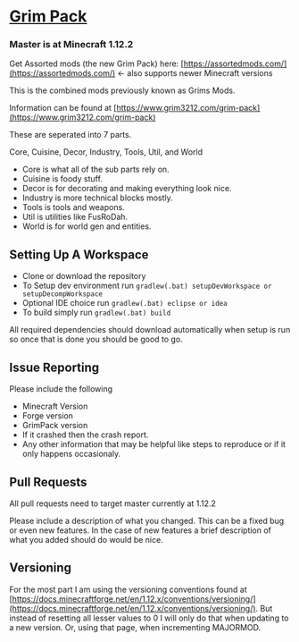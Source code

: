 # [Grim Pack](http://curseforge.com/minecraft/mc-mods/grim-pack)
### Master is at Minecraft 1.12.2

Get Assorted mods (the new Grim Pack) here: [https://assortedmods.com/](https://assortedmods.com/) <- also supports newer Minecraft versions

This is the combined mods previously known as Grims Mods.

Information can be found at [https://www.grim3212.com/grim-pack](https://www.grim3212.com/grim-pack)

These are seperated into 7 parts.

Core, Cuisine, Decor, Industry, Tools, Util, and World

* Core is what all of the sub parts rely on.
* Cuisine is foody stuff.
* Decor is for decorating and making everything look nice.
* Industry is more technical blocks mostly.
* Tools is tools and weapons.
* Util is utilities like FusRoDah.
* World is for world gen and entities.

## Setting Up A Workspace
* Clone or download the repository
* To Setup dev environment run `gradlew(.bat) setupDevWorkspace or setupDecompWorkspace`
* Optional IDE choice run `gradlew(.bat) eclipse or idea`
* To build simply run `gradlew(.bat) build`

All required dependencies should download automatically when setup is run so once that is done you should be good to go.

## Issue Reporting
Please include the following

* Minecraft Version
* Forge version
* GrimPack version
* If it crashed then the crash report. 
* Any other information that may be helpful like steps to reproduce or if it only happens occasionaly.

## Pull Requests
All pull requests need to target master currently at 1.12.2

Please include a description of what you changed.
This can be a fixed bug or even new features.
In the case of new features a brief description of what you added should do would be nice.

## Versioning
For the most part I am using the versioning conventions found at [https://docs.minecraftforge.net/en/1.12.x/conventions/versioning/](https://docs.minecraftforge.net/en/1.12.x/conventions/versioning/).
But instead of resetting all lesser values to 0 I will only do that when updating to a new version. Or, using that page, when incrementing MAJORMOD.
